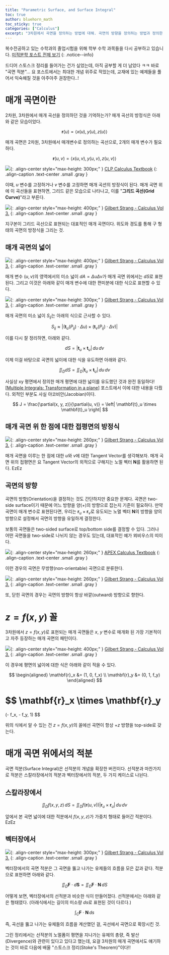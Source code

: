 ```yaml
---
title: "Parametric Surface, and Surface Integral"
toc: true
author: bluehorn_math
toc_sticky: true
categories: ["Calculus"]
excerpt: "3차원에서 곡면을 정의하는 방법에 대해. 곡면의 방향을 정의하는 방법과 정의한 곡면을 스칼라장과 벡터장에서 적분하는 곡면 적분에 대해. 🌏"
---
```



복수전공하고 있는 수학과의 졸업시험을 위해 학부 수학 과목들을 다시 공부하고 있습니다. [미적분학 포스트 전체 보기](/categories/calculus)
{: .notice--info}

드디어 스토스크 정리를 들어가는 건가 싶었는데, 아직 공부할 게 더 남았다 ㅋㅋ 바로 "곡면 적분"... 요 포스트에서는 최대한 개념 위주로 적었는데, 교재에 있는 예제들을 풀어서 익숙해질 것을 아주아주 권장한다..!

# 매개 곡면이란

2차원, 3차원에서 매개 곡선을 정의하던 것을 기억하는가? 매개 곡선의 방정식은 아래와 같은 모습이었다.

<div class="definition" markdown="1">

$$
\mathbf{r}(u) = \left< x(u), y(u), z(u) \right>
$$

</div>

매개 곡면은 2차원, 3차원에서 매개변수로 정의하는 곡선으로, 2개의 매개 변수가 필요하다.

<div class="definition" markdown="1">

$$
\mathbf{r}(u, v) = \left< x(u, v), y(u, v), z(u, v) \right>
$$

</div>

![](/images/mathematics/calculus-2/parametric-surface.png){: .align-center style="max-height: 300px;" }
[CLP Calculus Textbook](https://personal.math.ubc.ca/~CLP/CLP4/)
{: .align-caption .text-center .small .gray }

이때, $u$ 변수를 고정하거나 $v$ 변수를 고정하면 매개 곡션의 방정식이 된다. 매개 곡면 위에 이 곡선들을 표현하면, 그리드 같은 모습으로 나타나고, 이를 "**그리드 곡선(Grid Curve)**"라고 부른다.


![](/images/mathematics/calculus-2/parametric-surface-grid-curves.png){: .align-center style="max-height: 400px;" }
[Gilbert Strang - Calculus Vol 3.](https://open.umn.edu/opentextbooks/textbooks/calculus-volume-3)
{: .align-caption .text-center .small .gray }

지구본이 그리드 곡선으로 표현되는 대표적인 매개 곡면이다. 위도와 경도를 통해 구 형태의 곡면의 방정식을 그리는 것.


## 매개 곡면의 넓이

![](/images/mathematics/calculus-2/parametric-surface-area.png){: .align-center style="max-height: 400px;" }
[Gilbert Strang - Calculus Vol 3.](https://open.umn.edu/opentextbooks/textbooks/calculus-volume-3)
{: .align-caption .text-center .small .gray }

매개 변수 $(u, v)$의 영역에서의 미소 넓이 $dA = \Delta u \Delta v$가 매개 곡면 위에서는 $dS$로 표현된다. 그리고 이것은 아래와 같이 매개 변수에 대한 편미분에 대한 식으로 표현할 수 있다.

![](/images/mathematics/calculus-2/parametric-area-approximation.png){: .align-center style="max-height: 300px;" }
[Gilbert Strang - Calculus Vol 3.](https://open.umn.edu/opentextbooks/textbooks/calculus-volume-3)
{: .align-caption .text-center .small .gray }

매개 곡면의 미소 넓이 $S_{ij}$는 아래의 식으로 근사할 수 있다.

$$
S_{ij} \approx \left| (\mathbf{t}_u(P_{ij}) \cdot \Delta u) \times (\mathbf{t}_v(P_{ij}) \cdot \Delta v) \right|
$$

이를 다시 잘 정리하면, 아래와 같다.

<div class="definition" markdown="1">

$$
dS = \left| \mathbf{t}_u \times \mathbf{t}_u \right| \, du \, dv
$$

</div>

이제 이걸 바탕으로 곡면의 넓이에 대한 식을 유도하면 아래와 같다.

$$
\iint_{D} dS = \iint_{D} \left| \mathbf{t}_u \times \mathbf{t}_u \right| \, du \, dv
$$

사실상 xy 평면에서 정의한 매개 평면에 대한 넓이를 유도했던 것과 완전 동일하다! [[Multiple Integrals: Transformation in a plane](/2024/07/16/multiple-integrals/#transformation-in-a-plane)] 포스트에서 이에 대한 내용을 다뤘다. 외적인 부분도 사실 야코비안(Jacobian)이다.

$$
J = \frac{\partial(x, y, z)}{\partial(u, v)} = \left| \mathbf{t}_u \times \mathbf{t}_u \right|
$$


## 매개 곡면 위 한 점에 대한 접평면의 방정식

![](/images/mathematics/calculus-2/parametric-surface-tangent-plane.png){: .align-center style="max-height: 260px;" }
[Gilbert Strang - Calculus Vol 3.](https://open.umn.edu/opentextbooks/textbooks/calculus-volume-3)
{: .align-caption .text-center .small .gray }

매개 곡면을 이루는 한 점에 대한 $u$와 $v$에 대한 Tangent Vector를 생각해보자. 매개 곡면 위의 접평면은 요 Tangent Vector의 외적으로 구해지는 노멀 벡터 $\mathbf{N}$를 활용하면 된다. EzEz

## 곡면의 방향

곡면의 방향(Orientation)을 결정하는 것도 간단하지만 중요한 문제다. 곡면은 two-side surface이기 때문에 어느 방향을 양(+)의 방향으로 잡는지 기준이 필요하다. 만약 곡면이 매개 변수로 표현된다면, 우리는 $\mathbf{r}_u \times \mathbf{r}_v$로 유도되는 노멀 벡터 $\mathbf{N}$의 방향을 양의 방향으로 설정해서 곡면의 방향을 유일하게 결정한다.

보통의 곡면들은 two-sided surface로 top/bottom side를 결정할 수 있다. 그러나 어떤 곡면들을 two-side로 나뉘지 않는 경우도 있는데, 대표적인 예가 뫼비우스의 띠이다.

![](/images/mathematics/calculus-2/non-orientable-example-mobius-band.png){: .align-center style="max-height: 260px;" }
[APEX Calculus Textbook](https://www.apexcalculus.com/)
{: .align-caption .text-center .small .gray }

이런 경우의 곡면은 무방향(non-orientable) 곡면으로 분류한다.

![](/images/mathematics/calculus-2/sphere-outward-direction.png){: .align-center style="max-height: 260px;" }
[Gilbert Strang - Calculus Vol 3.](https://open.umn.edu/opentextbooks/textbooks/calculus-volume-3)
{: .align-caption .text-center .small .gray }

또, 닫힌 곡면의 경우는 곡면의 방향이 항상 바깥(outward) 방향으로 향한다.


# $z = f(x, y)$ 꼴

3차원에서 $z = f(x, y)$로 표현되는 매개 곡면들은 $x$, $y$ 변수로 매개화 된 가장 기본적이고 자주 등장하는 매개 곡면의 패턴이다.

![](/images/mathematics/calculus-2/parametric-surface-xy.png){: .align-center style="max-height: 400px;" }
[Gilbert Strang - Calculus Vol 3.](https://open.umn.edu/opentextbooks/textbooks/calculus-volume-3)
{: .align-caption .text-center .small .gray }

이 경우에 평면의 넓이에 대한 식은 아래와 같이 적을 수 있다.

$$
\begin{aligned}
\mathbf{r}_x &= (1, 0, f_x) \\
\mathbf{r}_y &= (0, 1, f_y)
\end{aligned}
$$

$$
\mathbf{r}_x \times \mathbf{r}_y
=
(- f_x, - f_y, 1)
$$

위의 식에서 알 수 있는 건 $z = f(x, y)$의 꼴에선 곡면이 항상 $+z$ 방향을 top-side로 갖는다.

# 매개 곡면 위에서의 적분

곡면 적분(Surface Integral)은 선적분의 개념을 확장한 버전이다. 선적분과 마찬가지로 적분은 스칼라장에서의 적분과 벡터장에서의 적분, 두 가지 케이스로 나뉜다.

## 스칼라장에서

$$
\iint_{D} f(x, y, z) \, dS = \iint_{D} f(\mathbf{r}(u, v)) \left| \mathbf{r}_u \times \mathbf{r}_u \right| \, du \, dv
$$

앞에서 본 곡면 넓이에 대한 적분에서 $f(x, y, z)$가 가중치 형태로 들어간 적분이다. EzEz

## 벡터장에서

![](/images/mathematics/calculus-2/surface-integral-over-vector-field.png){: .align-center style="max-height: 300px;" }
[Gilbert Strang - Calculus Vol 3.](https://open.umn.edu/opentextbooks/textbooks/calculus-volume-3)
{: .align-caption .text-center .small .gray }

벡터장에서의 곡면 적분은 그 곡면을 뚫고 나가는 유제들의 흐름을 모은 값과 같다. 적분으로 표현하면 아래와 같다.

$$
\iint_{D} \mathbf{F} \cdot d\mathbf{S} = \iint_{D} \mathbf{F} \cdot \mathbf{N} \, dS
$$

어떻게 보면, 벡터장에서의 선적분과 비슷한 식이 만들어졌다. 선적분에서는 아래와 같은 형태였다. (아래식에서는 길이의 미소량 $ds$로 표현된 것이 다르다.)

$$
\int_C \mathbf{F} \cdot \mathbf{N} \, ds
$$

즉, 곡선을 뚫고 나가는 유체들의 흐름을 계산했던 걸, 곡선에서 곡면으로 확장시킨 것.

그린 정리에서는 선적분의 노멀폼이 평면을 지나가는 유체의 총량, 즉 발산(Divergence)와 관련이 있다고 있다고 했는데, 요걸 3차원의 매개 곡면에서도 얘기하는 것이 바로 다음에 배울 "스토스크 정리(Stoke's Theorem)"이다!!
